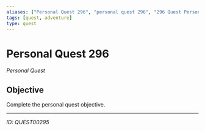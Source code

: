```yaml
---
aliases: ["Personal Quest 296", "personal quest 296", "296 Quest Personal"]
tags: [quest, adventure]
type: quest
---
```


# Personal Quest 296

*Personal Quest*

## Objective
Complete the personal quest objective.

---
*ID: QUEST00295*